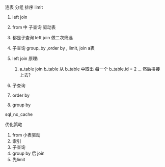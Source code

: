 连表 分组 排序 limit
1. left join
2. from 中 子查询 驱动表
3. 都是子查询 left join 做二次筛选
4. 子查询 group_by ,order by , limit,  join a表


1. left join 原理:
   1. a_table join b_table 从 b_table 中取出 每一个 b_table.id = 2  ... 然后拼接上去?
    
2. 子查询

3. order by 

4. group by

sql_no_cache


优化策略 
   1. from 小表驱动 
   2. 索引
   3. 子查询
   4. group by 后 join
   5. 先limit
